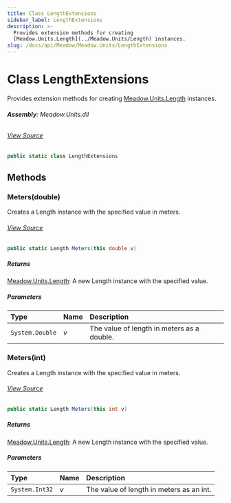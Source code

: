 ```yaml
---
title: Class LengthExtensions
sidebar_label: LengthExtensions
description: >-
  Provides extension methods for creating
  [Meadow.Units.Length](../Meadow.Units/Length) instances.
slug: /docs/api/Meadow/Meadow.Units/LengthExtensions
---
```

# Class LengthExtensions
Provides extension methods for creating [Meadow.Units.Length](../Meadow.Units/Length) instances.

###### **Assembly**: Meadow.Units.dll
###### [View Source](https://github.com/WildernessLabs/Meadow.Units.git/blob/develop/Source/Meadow.Units/Extensions/LengthExtensions.cs#L6)
```csharp title="Declaration"
public static class LengthExtensions
```
## Methods
### Meters(double)
Creates a Length instance with the specified value in meters.
###### [View Source](https://github.com/WildernessLabs/Meadow.Units.git/blob/develop/Source/Meadow.Units/Extensions/LengthExtensions.cs#L13)
```csharp title="Declaration"
public static Length Meters(this double v)
```

##### Returns

[Meadow.Units.Length](../Meadow.Units/Length): A new Length instance with the specified value.
##### Parameters

| Type | Name | Description |
|:--- |:--- |:--- |
| `System.Double` | *v* | The value of length in meters as a double. |

### Meters(int)
Creates a Length instance with the specified value in meters.
###### [View Source](https://github.com/WildernessLabs/Meadow.Units.git/blob/develop/Source/Meadow.Units/Extensions/LengthExtensions.cs#L23)
```csharp title="Declaration"
public static Length Meters(this int v)
```

##### Returns

[Meadow.Units.Length](../Meadow.Units/Length): A new Length instance with the specified value.
##### Parameters

| Type | Name | Description |
|:--- |:--- |:--- |
| `System.Int32` | *v* | The value of length in meters as an int. |

